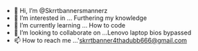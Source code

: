 - 👋 Hi, I’m @Skrrtbannersmannerz
- 👀 I’m interested in ... Furthering my knowledge
- 🌱 I’m currently learning ... How to code 
- 💞️ I’m looking to collaborate on ...Lenovo laptop bios bypassed 
- 📫 How to reach me ...'skrrtbanner4thadubb666@gmail.com

<!---
Skrrtbannersmannerz/Skrrtbannersmannerz is a ✨ special ✨ repository because its `README.md` (this file) appears on your GitHub profile.
You can click the Preview link to take a look at your changes.
--->

